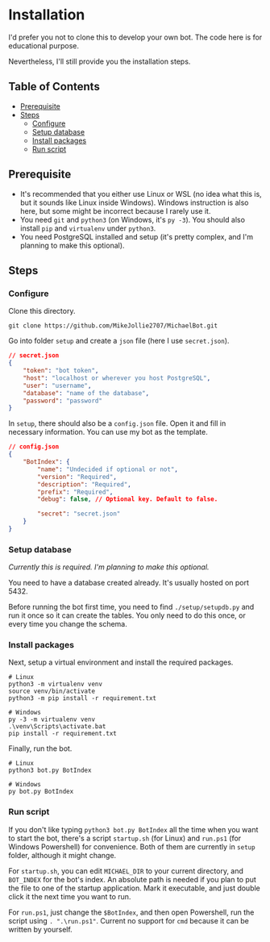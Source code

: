 <!-- omit in toc -->
# Installation

I'd prefer you not to clone this to develop your own bot. The code here is for educational purpose.

Nevertheless, I'll still provide you the installation steps.

<!-- omit in toc -->
## Table of Contents

- [Prerequisite](#prerequisite)
- [Steps](#steps)
    - [Configure](#configure)
    - [Setup database](#setup-database)
    - [Install packages](#install-packages)
    - [Run script](#run-script)

## Prerequisite

- It's recommended that you either use Linux or WSL (no idea what this is, but it sounds like Linux inside Windows). Windows instruction is also here, but some might be incorrect because I rarely use it.
- You need `git` and `python3` (on Windows, it's `py -3`). You should also install `pip` and `virtualenv` under `python3`.
- You need PostgreSQL installed and setup (it's pretty complex, and I'm planning to make this optional).

## Steps

### Configure

Clone this directory.

``` git
git clone https://github.com/MikeJollie2707/MichaelBot.git
```

Go into folder `setup` and create a `json` file (here I use `secret.json`).

```json
// secret.json
{
    "token": "bot token",
    "host": "localhost or wherever you host PostgreSQL",
    "user": "username",
    "database": "name of the database",
    "password": "password"
}
```

In `setup`, there should also be a `config.json` file. Open it and fill in necessary information. You can use my bot as the template.

```json
// config.json
{
    "BotIndex": {
        "name": "Undecided if optional or not",
        "version": "Required",
        "description": "Required",
        "prefix": "Required",
        "debug": false, // Optional key. Default to false.

        "secret": "secret.json"
    }
}
```

### Setup database

*Currently this is required. I'm planning to make this optional.*

You need to have a database created already. It's usually hosted on port 5432.

Before running the bot first time, you need to find `./setup/setupdb.py` and run it once so it can create the tables. You only need to do this once, or every time you change the schema.

### Install packages

Next, setup a virtual environment and install the required packages.

```terminal
# Linux
python3 -m virtualenv venv
source venv/bin/activate
python3 -m pip install -r requirement.txt

# Windows
py -3 -m virtualenv venv
.\venv\Scripts\activate.bat
pip install -r requirement.txt
```

Finally, run the bot.

```terminal
# Linux
python3 bot.py BotIndex

# Windows
py bot.py BotIndex
```

### Run script

If you don't like typing `python3 bot.py BotIndex` all the time when you want to start the bot, there's a script `startup.sh` (for Linux) and `run.ps1` (for Windows Powershell) for convenience. Both of them are currently in `setup` folder, although it might change.

For `startup.sh`, you can edit `MICHAEL_DIR` to your current directory, and `BOT_INDEX` for the bot's index. An absolute path is needed if you plan to put the file to one of the startup application. Mark it executable, and just double click it the next time you want to run.

For `run.ps1`, just change the `$BotIndex`, and then open Powershell, run the script using `. ".\run.ps1"`. Current no support for `cmd` because it can be written by yourself.
